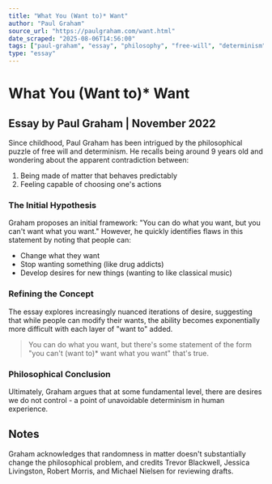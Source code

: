 ```yaml
---
title: "What You (Want to)* Want"
author: "Paul Graham"
source_url: "https://paulgraham.com/want.html"
date_scraped: "2025-08-06T14:56:00"
tags: ["paul-graham", "essay", "philosophy", "free-will", "determinism", "desire"]
type: "essay"
---
```


# What You (Want to)* Want

## Essay by Paul Graham | November 2022

Since childhood, Paul Graham has been intrigued by the philosophical puzzle of free will and determinism. He recalls being around 9 years old and wondering about the apparent contradiction between:

1. Being made of matter that behaves predictably
2. Feeling capable of choosing one's actions

### The Initial Hypothesis

Graham proposes an initial framework: "You can do what you want, but you can't want what you want." However, he quickly identifies flaws in this statement by noting that people can:

- Change what they want
- Stop wanting something (like drug addicts)
- Develop desires for new things (wanting to like classical music)

### Refining the Concept

The essay explores increasingly nuanced iterations of desire, suggesting that while people can modify their wants, the ability becomes exponentially more difficult with each layer of "want to" added.

> You can do what you want, but there's some statement of the form "you can't (want to)* want what you want" that's true.

### Philosophical Conclusion

Ultimately, Graham argues that at some fundamental level, there are desires we do not control - a point of unavoidable determinism in human experience.

## Notes

Graham acknowledges that randomness in matter doesn't substantially change the philosophical problem, and credits Trevor Blackwell, Jessica Livingston, Robert Morris, and Michael Nielsen for reviewing drafts.